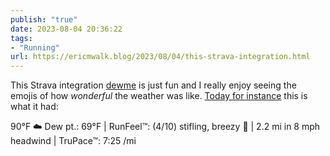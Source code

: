 ```yaml
---
publish: "true"
date: 2023-08-04 20:36:22
tags:
- "Running"
url: https://ericmwalk.blog/2023/08/04/this-strava-integration.html
---
```

This Strava integration [dewme](https://www.dewme.app/) is just fun and I really enjoy seeing the emojis of how *wonderful* the weather was like. [Today for instance](https://ericmwalk.blog/2023/08/04/some-mile-hot.html) this is what it had:

90°F ☁️ Dew pt.: 69°F | RunFeel™: (4/10) stifling, breezy 🤢 | 2.2 mi in 8 mph headwind | TruPace™: 7:25 /mi